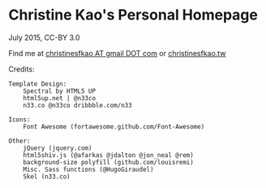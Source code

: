 # Christine Kao's Personal Homepage
July 2015, CC-BY 3.0

Find me at  [christinesfkao AT gmail DOT com](mailto:christinesfkao@gmail.com)
or [christinesfkao.tw](https://christinesfkao.tw)

Credits:

	Template Design:
		Spectral by HTML5 UP
		html5up.net | @n33co
		n33.co @n33co dribbble.com/n33

	Icons:
		Font Awesome (fortawesome.github.com/Font-Awesome)

	Other:
		jQuery (jquery.com)
		html5shiv.js (@afarkas @jdalton @jon_neal @rem)
		background-size polyfill (github.com/louisremi)
		Misc. Sass functions (@HugoGiraudel)
		Skel (n33.co)
